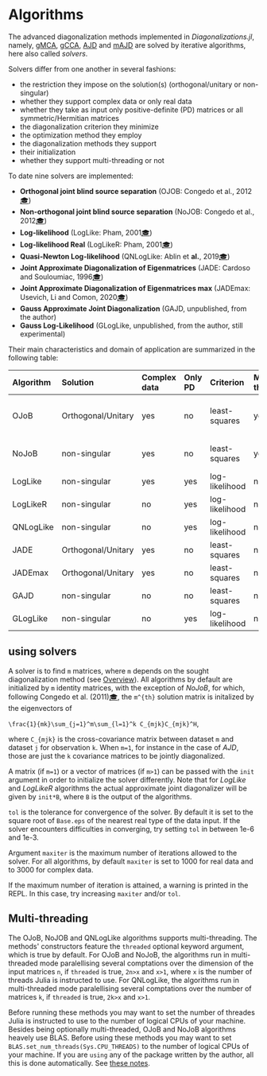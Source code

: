 # Algorithms

The advanced diagonalization methods implemented in *Diagonalizations.jl*,
namely, [gMCA](@ref), [gCCA](@ref), [AJD](@ref) and [mAJD](@ref)
are solved by iterative algorithms, here also called *solvers*.

Solvers differ from one another in several fashions:
- the restriction they impose on the solution(s) (orthogonal/unitary or non-singular)
- whether they support complex data or only real data
- whether they take as input only positive-definite (PD) matrices or all symmetric/Hermitian matrices
- the diagonalization criterion they minimize
- the optimization method they employ
- the diagonalization methods they support
- their initialization
- whether they support multi-threading or not

To date nine solvers are implemented:

- **Orthogonal joint blind source separation** (OJOB: Congedo et al., 2012[🎓](@ref))
- **Non-orthogonal joint blind source separation** (NoJOB: Congedo et al., 2012[🎓](@ref))
- **Log-likelihood** (LogLike: Pham, 2001[🎓](@ref))
- **Log-likelihood Real** (LogLikeR: Pham, 2001[🎓](@ref))
- **Quasi-Newton Log-likelihood** (QNLogLike: Ablin et **al.**, 2019[🎓](@ref))
- **Joint Approximate Diagonalization of Eigenmatrices** (JADE: Cardoso and Souloumiac, 1996[🎓](@ref))
- **Joint Approximate Diagonalization of Eigenmatrices max** (JADEmax: Usevich, Li and Comon, 2020[🎓](@ref))
- **Gauss Approximate Joint Diagonalization** (GAJD, unpublished, from the author)
- **Gauss Log-Likelihood** (GLogLike, unpublished, from the author, still experimental)


Their main characteristics and domain of application are summarized in the following table:

| Algorithm  | Solution | Complex data | Only PD | Criterion | Multi-threaded | Supported Methods |
|:---------|:---------|:-------------|:----------|:--------|:--------|:--------|
| OJoB     | Orthogonal/Unitary| yes | no| least-squares | yes | gMCA, gCCA, AJD, mAJD |
| NoJoB    | non-singular| yes       | no |least-squares | yes | gMCA, AJD, mAJD |
| LogLike  | non-singular| yes       | yes| log-likelihood | no | AJD |
| LogLikeR | non-singular| no        | yes| log-likelihood | no | AJD |
| QNLogLike| non-singular| no        | yes| log-likelihood | no | AJD |
| JADE     | Orthogonal/Unitary| yes | no | least-squares | no | AJD |
| JADEmax  | Orthogonal/Unitary| yes | no | least-squares | no | AJD |
| GAJD     | non-singular| no        | no | least-squares | no | AJD |
| GLogLike | non-singular| no        | yes | log-likelihood | no | AJD |



## using solvers

A solver is to find ``m`` matrices, where ``m`` depends on the
sought diagonalization method (see [Overview](@ref)).
All algorithms by default are initialized by ``m`` identity
matrices, with the exception of *NoJoB*,
for which, following Congedo et al. (2011)[🎓](@ref), the ``m^{th}`` solution
matrix is initalized by the eigenvectors of

``\frac{1}{mk}\sum_{j=1}^m\sum_{l=1}^k C_{mjk}C_{mjk}^H``,

where ``C_{mjk}`` is the cross-covariance matrix between dataset
``m`` and dataset ``j`` for observation ``k``. When ``m=1``,
for instance in the case of *AJD*, those are just the ``k`` covariance matrices
to be jointly diagonalized.

A matrix (if ``m=1``) or a vector of matrices (if ``m>1``) can be passed with the `init` argument in order to initialize
the solver differently. Note that for *LogLike* and *LogLikeR* algorithms
the actual approximate joint diagonalizer will be given by `init*B`, where `B` is the output of the algorithms.

`tol` is the tolerance for convergence of the solver.
By default it is set to the square root of `Base.eps` of the nearest real type of the data input. If the solver encounters difficulties in converging, try setting `tol` in between 1e-6 and 1e-3.

Argument `maxiter` is the maximum number of iterations allowed to the solver.
For all algorithms, by default `maxiter` is set to 1000 for real data and to
3000 for complex data.

If the maximum number of iteration
is attained, a warning is printed in the REPL.
In this case, try increasing `maxiter` and/or `tol`.

## Multi-threading

The OJoB, NoJOB and QNLogLike algorithms supports multi-threading.
The methods' constructors feature the `threaded` optional keyword argument,
which is true by default.
For OJoB and NoJoB, the algorithms run in multi-threaded
mode paralellising several comptations over the dimension of the
input matrices ``n``, if `threaded` is true, ``2n>x`` and ``x>1``,
where ``x`` is the number of threads Julia is instructed to use.
For QNLogLike, the algorithms run in multi-threaded
mode paralellising several comptations over the number of matrices ``k``,
if `threaded` is true, ``2k>x`` and ``x>1``.

Before running these methods you may want to set the number of threades
Julia is instructed to use to the number of logical CPUs of your machine.
Besides being optionally multi-threaded, OJoB and NoJoB algorithms heavely use BLAS.
Before using these methods you may want to
set `BLAS.set_num_threads(Sys.CPU_THREADS)` to the number of logical CPUs
of your machine. If you are `using` any of the
package written by the author, all this is done automatically. See
[these notes](https://marco-congedo.github.io/PosDefManifold.jl/dev/MainModule/#Threads-1).
